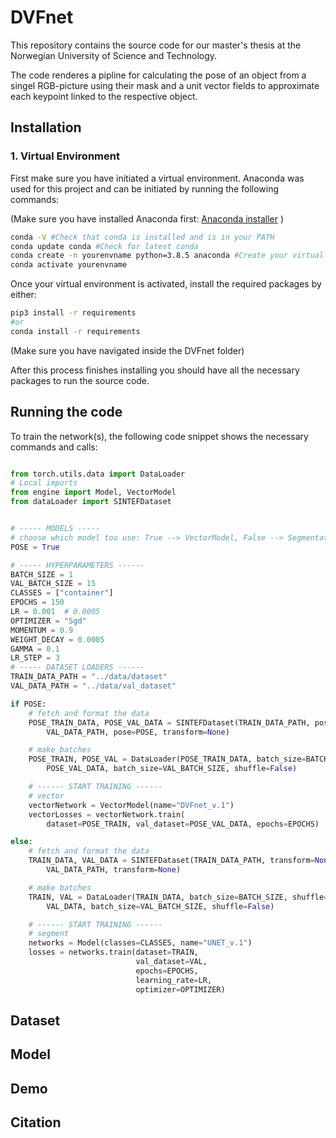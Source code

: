 # DVFnet

This repository contains the source code for our master's thesis at the Norwegian University of
Science and Technology.

The code renderes a pipline for calculating the pose of an object from a singel RGB-picture using their mask and a unit vector fields to approximate each keypoint linked to the respective object.

## Installation

### 1. Virtual Environment

First make sure you have initiated a virtual environment. Anaconda was used for this project and can be initiated by running the following commands:

(Make sure you have installed Anaconda first: [Anaconda installer](https://docs.conda.io/projects/conda/en/latest/user-guide/install/index.html) )

```Bash
conda -V #Check that conda is installed and is in your PATH
conda update conda #Check for latest conda
conda create -n yourenvname python=3.8.5 anaconda #Create your virtual environment - with python 3.8.5
conda activate yourenvname
```

Once your virtual environment is activated, install the required packages by either:

```Bash
pip3 install -r requirements
#or
conda install -r requirements
```

(Make sure you have navigated inside the DVFnet folder)

After this process finishes installing you should have all the necessary packages to run the source code.

## Running the code

To train the network(s), the following code snippet shows the necessary commands and calls:

```python

from torch.utils.data import DataLoader
# Local imports
from engine import Model, VectorModel
from dataLoader import SINTEFDataset


# ----- MODELS -----
# choose which model too use: True --> VectorModel, False --> Segmentation
POSE = True

# ----- HYPERPARAMETERS ------
BATCH_SIZE = 1
VAL_BATCH_SIZE = 15
CLASSES = ["container"]
EPOCHS = 150
LR = 0.001  # 0.0005
OPTIMIZER = "Sgd"
MOMENTUM = 0.9
WEIGHT_DECAY = 0.0005
GAMMA = 0.1
LR_STEP = 3
# ----- DATASET LOADERS ------
TRAIN_DATA_PATH = "../data/dataset"
VAL_DATA_PATH = "../data/val_dataset"

if POSE:
    # fetch and format the data
    POSE_TRAIN_DATA, POSE_VAL_DATA = SINTEFDataset(TRAIN_DATA_PATH, pose=POSE, transform=None), SINTEFDataset(
        VAL_DATA_PATH, pose=POSE, transform=None)

    # make batches
    POSE_TRAIN, POSE_VAL = DataLoader(POSE_TRAIN_DATA, batch_size=BATCH_SIZE, shuffle=True), DataLoader(
        POSE_VAL_DATA, batch_size=VAL_BATCH_SIZE, shuffle=False)

    # ------ START TRAINING ------
    # vector
    vectorNetwork = VectorModel(name="DVFnet_v.1")
    vectorLosses = vectorNetwork.train(
        dataset=POSE_TRAIN, val_dataset=POSE_VAL_DATA, epochs=EPOCHS)

else:
    # fetch and format the data
    TRAIN_DATA, VAL_DATA = SINTEFDataset(TRAIN_DATA_PATH, transform=None), SINTEFDataset(
        VAL_DATA_PATH, transform=None)

    # make batches
    TRAIN, VAL = DataLoader(TRAIN_DATA, batch_size=BATCH_SIZE, shuffle=True), DataLoader(
        VAL_DATA, batch_size=VAL_BATCH_SIZE, shuffle=False)

    # ------ START TRAINING ------
    # segment
    networks = Model(classes=CLASSES, name="UNET_v.1")
    losses = networks.train(dataset=TRAIN,
                            val_dataset=VAL,
                            epochs=EPOCHS,
                            learning_rate=LR,
                            optimizer=OPTIMIZER)
```

## Dataset

## Model

## Demo

## Citation
